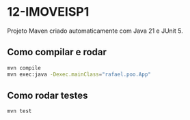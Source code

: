 # 12-IMOVEISP1

Projeto Maven criado automaticamente com Java 21 e JUnit 5.

## Como compilar e rodar

```bash
mvn compile
mvn exec:java -Dexec.mainClass="rafael.poo.App"
```

## Como rodar testes

```bash
mvn test
```

